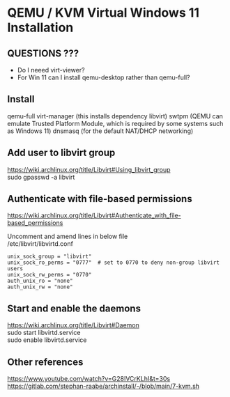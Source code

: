 # QEMU / KVM Virtual Windows 11 Installation


## QUESTIONS ???
 - Do I neeed virt-viewer?
 - For Win 11 can I install qemu-desktop rather than qemu-full?

## Install

qemu-full
virt-manager  (this installs dependency libvirt)
swtpm (QEMU can emulate Trusted Platform Module, which is required by some systems such as Windows 11) 
dnsmasq (for the default NAT/DHCP networking)


## Add user to libvirt group
https://wiki.archlinux.org/title/Libvirt#Using_libvirt_group <br>
sudo gpasswd -a <username> libvirt

## Authenticate with file-based permissions
https://wiki.archlinux.org/title/Libvirt#Authenticate_with_file-based_permissions <br>

Uncomment and amend lines in below file <br>
 /etc/libvirt/libvirtd.conf

```
unix_sock_group = "libvirt"
unix_sock_ro_perms = "0777"  # set to 0770 to deny non-group libvirt users
unix_sock_rw_perms = "0770"
auth_unix_ro = "none"
auth_unix_rw = "none"
```

## Start and enable the daemons
https://wiki.archlinux.org/title/Libvirt#Daemon <br>
sudo start libvirtd.service <br>
sudo enable libvirtd.service


## Other references
https://www.youtube.com/watch?v=G28IVCrKLhI&t=30s 
<br>
https://gitlab.com/stephan-raabe/archinstall/-/blob/main/7-kvm.sh
